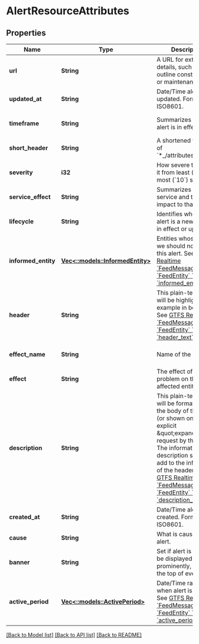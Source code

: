 # AlertResourceAttributes

## Properties
Name | Type | Description | Notes
------------ | ------------- | ------------- | -------------
**url** | **String** | A URL for extra details, such as outline construction or maintenance plans. | [optional] [default to null]
**updated_at** | **String** | Date/Time alert last updated. Format is ISO8601. | [optional] [default to null]
**timeframe** | **String** | Summarizes when an alert is in effect. | [optional] [default to null]
**short_header** | **String** | A shortened version of &#x60;*_/attributes/header&#x60;. | [optional] [default to null]
**severity** | **i32** | How severe the alert it from least (&#x60;0&#x60;) to most (&#x60;10&#x60;) severe. | [optional] [default to null]
**service_effect** | **String** | Summarizes the service and the impact to that service. | [optional] [default to null]
**lifecycle** | **String** | Identifies whether alert is a new or old, in effect or upcoming.  | Value                | |----------------------| | &#x60;\&quot;NEW\&quot;&#x60;              | | &#x60;\&quot;ONGOING\&quot;&#x60;          | | &#x60;\&quot;ONGOING_UPCOMING\&quot;&#x60; | | &#x60;\&quot;UPCOMING\&quot;&#x60;         |   | [optional] [default to null]
**informed_entity** | [**Vec<::models::InformedEntity>**](InformedEntity.md) | Entities whose users we should notify of this alert.  See [GTFS Realtime &#x60;FeedMessage&#x60; &#x60;FeedEntity&#x60; &#x60;Alert&#x60; &#x60;informed_entity&#x60;](https://github.com/google/transit/blob/master/gtfs-realtime/spec/en/reference.md#message-alert)  | [optional] [default to null]
**header** | **String** | This plain-text string will be highlighted, for example in boldface. See [GTFS Realtime &#x60;FeedMessage&#x60; &#x60;FeedEntity&#x60; &#x60;Alert&#x60; &#x60;header_text&#x60;](https://github.com/google/transit/blob/master/gtfs-realtime/spec/en/reference.md#message-alert)  | [optional] [default to null]
**effect_name** | **String** | Name of the alert | [optional] [default to null]
**effect** | **String** | The effect of this problem on the affected entity.  | Value | |-------| | &#x60;\&quot;ACCESS_ISSUE\&quot;&#x60; | | &#x60;\&quot;ADDITIONAL_SERVICE\&quot;&#x60; | | &#x60;\&quot;AMBER_ALERT\&quot;&#x60; | | &#x60;\&quot;BIKE_ISSUE\&quot;&#x60; | | &#x60;\&quot;CANCELLATION\&quot;&#x60; | | &#x60;\&quot;DELAY\&quot;&#x60; | | &#x60;\&quot;DETOUR\&quot;&#x60; | | &#x60;\&quot;DOCK_CLOSURE\&quot;&#x60; | | &#x60;\&quot;DOCK_ISSUE\&quot;&#x60; | | &#x60;\&quot;ELEVATOR_CLOSURE\&quot;&#x60; | | &#x60;\&quot;ESCALATOR_CLOSURE\&quot;&#x60; | | &#x60;\&quot;EXTRA_SERVICE\&quot;&#x60; | | &#x60;\&quot;FACILITY_ISSUE\&quot;&#x60; | | &#x60;\&quot;MODIFIED_SERVICE\&quot;&#x60; | | &#x60;\&quot;NO_SERVICE\&quot;&#x60; | | &#x60;\&quot;OTHER_EFFECT\&quot;&#x60; | | &#x60;\&quot;PARKING_CLOSURE\&quot;&#x60; | | &#x60;\&quot;PARKING_ISSUE\&quot;&#x60; | | &#x60;\&quot;POLICY_CHANGE\&quot;&#x60; | | &#x60;\&quot;SCHEDULE_CHANGE\&quot;&#x60; | | &#x60;\&quot;SERVICE_CHANGE\&quot;&#x60; | | &#x60;\&quot;SHUTTLE\&quot;&#x60; | | &#x60;\&quot;SNOW_ROUTE\&quot;&#x60; | | &#x60;\&quot;STATION_CLOSURE\&quot;&#x60; | | &#x60;\&quot;STATION_ISSUE\&quot;&#x60; | | &#x60;\&quot;STOP_CLOSURE\&quot;&#x60; | | &#x60;\&quot;STOP_MOVE\&quot;&#x60; | | &#x60;\&quot;STOP_MOVED\&quot;&#x60; | | &#x60;\&quot;SUMMARY\&quot;&#x60; | | &#x60;\&quot;SUSPENSION\&quot;&#x60; | | &#x60;\&quot;TRACK_CHANGE\&quot;&#x60; | | &#x60;\&quot;UNKNOWN_EFFECT\&quot;&#x60; |  See [GTFS Realtime &#x60;FeedMessage&#x60; &#x60;FeedEntity&#x60; &#x60;Alert&#x60; &#x60;effect&#x60;](https://github.com/google/transit/blob/master/gtfs-realtime/spec/en/reference.md#message-alert)   | [optional] [default to null]
**description** | **String** | This plain-text string will be formatted as the body of the alert (or shown on an explicit \&quot;expand\&quot; request by the user). The information in the description should add to the information of the header. See [GTFS Realtime &#x60;FeedMessage&#x60; &#x60;FeedEntity&#x60; &#x60;Alert&#x60; &#x60;description_text&#x60;](https://github.com/google/transit/blob/master/gtfs-realtime/spec/en/reference.md#message-alert)  | [optional] [default to null]
**created_at** | **String** | Date/Time alert created. Format is ISO8601. | [optional] [default to null]
**cause** | **String** | What is causing the alert.  | Value | |-------| | &#x60;\&quot;ACCIDENT\&quot;&#x60; | | &#x60;\&quot;AMTRAK\&quot;&#x60; | | &#x60;\&quot;AN_EARLIER_MECHANICAL_PROBLEM\&quot;&#x60; | | &#x60;\&quot;AN_EARLIER_SIGNAL_PROBLEM\&quot;&#x60; | | &#x60;\&quot;AUTOS_IMPEDING_SERVICE\&quot;&#x60; | | &#x60;\&quot;COAST_GUARD_RESTRICTION\&quot;&#x60; | | &#x60;\&quot;CONGESTION\&quot;&#x60; | | &#x60;\&quot;CONSTRUCTION\&quot;&#x60; | | &#x60;\&quot;CROSSING_MALFUNCTION\&quot;&#x60; | | &#x60;\&quot;DEMONSTRATION\&quot;&#x60; | | &#x60;\&quot;DISABLED_BUS\&quot;&#x60; | | &#x60;\&quot;DISABLED_TRAIN\&quot;&#x60; | | &#x60;\&quot;DRAWBRIDGE_BEING_RAISED\&quot;&#x60; | | &#x60;\&quot;ELECTRICAL_WORK\&quot;&#x60; | | &#x60;\&quot;FIRE\&quot;&#x60; | | &#x60;\&quot;FOG\&quot;&#x60; | | &#x60;\&quot;FREIGHT_TRAIN_INTERFERENCE\&quot;&#x60; | | &#x60;\&quot;HAZMAT_CONDITION\&quot;&#x60; | | &#x60;\&quot;HEAVY_RIDERSHIP\&quot;&#x60; | | &#x60;\&quot;HIGH_WINDS\&quot;&#x60; | | &#x60;\&quot;HOLIDAY\&quot;&#x60; | | &#x60;\&quot;HURRICANE\&quot;&#x60; | | &#x60;\&quot;ICE_IN_HARBOR\&quot;&#x60; | | &#x60;\&quot;MAINTENANCE\&quot;&#x60; | | &#x60;\&quot;MECHANICAL_PROBLEM\&quot;&#x60; | | &#x60;\&quot;MEDICAL_EMERGENCY\&quot;&#x60; | | &#x60;\&quot;PARADE\&quot;&#x60; | | &#x60;\&quot;POLICE_ACTION\&quot;&#x60; | | &#x60;\&quot;POWER_PROBLEM\&quot;&#x60; | | &#x60;\&quot;SEVERE_WEATHER\&quot;&#x60; | | &#x60;\&quot;SIGNAL_PROBLEM\&quot;&#x60; | | &#x60;\&quot;SLIPPERY_RAIL\&quot;&#x60; | | &#x60;\&quot;SNOW\&quot;&#x60; | | &#x60;\&quot;SPECIAL_EVENT\&quot;&#x60; | | &#x60;\&quot;SPEED_RESTRICTION\&quot;&#x60; | | &#x60;\&quot;SWITCH_PROBLEM\&quot;&#x60; | | &#x60;\&quot;TIE_REPLACEMENT\&quot;&#x60; | | &#x60;\&quot;TRACK_PROBLEM\&quot;&#x60; | | &#x60;\&quot;TRACK_WORK\&quot;&#x60; | | &#x60;\&quot;TRAFFIC\&quot;&#x60; | | &#x60;\&quot;UNRULY_PASSENGER\&quot;&#x60; | | &#x60;\&quot;WEATHER\&quot;&#x60; |  See [GTFS Realtime &#x60;FeedMessage&#x60; &#x60;FeedEntity&#x60; &#x60;Alert&#x60; &#x60;Cause&#x60;](https://github.com/google/transit/blob/master/gtfs-realtime/spec/en/reference.md#enum-cause)   | [optional] [default to null]
**banner** | **String** | Set if alert is meant to be displayed prominently, such as the top of every page. | [optional] [default to null]
**active_period** | [**Vec<::models::ActivePeriod>**](ActivePeriod.md) | Date/Time ranges when alert is active. See [GTFS Realtime &#x60;FeedMessage&#x60; &#x60;FeedEntity&#x60; &#x60;Alert&#x60; &#x60;active_period&#x60;](https://github.com/google/transit/blob/master/gtfs-realtime/spec/en/reference.md#message-alert).  | [optional] [default to null]

[[Back to Model list]](../README.md#documentation-for-models) [[Back to API list]](../README.md#documentation-for-api-endpoints) [[Back to README]](../README.md)


